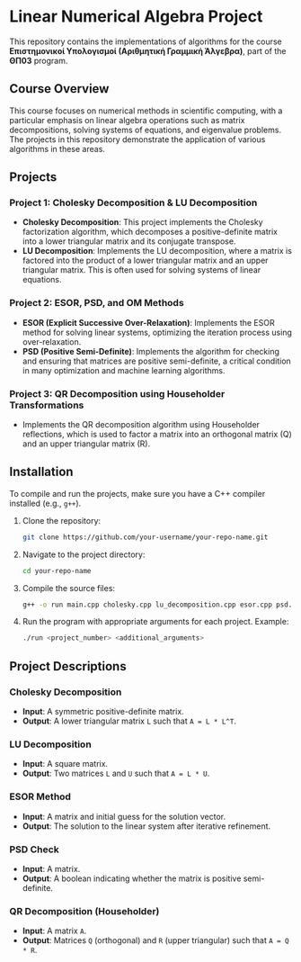 # Linear Numerical Algebra Project

This repository contains the implementations of algorithms for the course **Επιστημονικοί Υπολογισμοί (Αριθμητική Γραμμική Άλγεβρα)**, part of the **ΘΠ03** program.

## Course Overview

This course focuses on numerical methods in scientific computing, with a particular emphasis on linear algebra operations such as matrix decompositions, solving systems of equations, and eigenvalue problems. The projects in this repository demonstrate the application of various algorithms in these areas.

## Projects

### Project 1: Cholesky Decomposition & LU Decomposition
- **Cholesky Decomposition**: This project implements the Cholesky factorization algorithm, which decomposes a positive-definite matrix into a lower triangular matrix and its conjugate transpose.
- **LU Decomposition**: Implements the LU decomposition, where a matrix is factored into the product of a lower triangular matrix and an upper triangular matrix. This is often used for solving systems of linear equations.

### Project 2: ESOR, PSD, and OM Methods
- **ESOR (Explicit Successive Over-Relaxation)**: Implements the ESOR method for solving linear systems, optimizing the iteration process using over-relaxation.
- **PSD (Positive Semi-Definite)**: Implements the algorithm for checking and ensuring that matrices are positive semi-definite, a critical condition in many optimization and machine learning algorithms.

### Project 3: QR Decomposition using Householder Transformations
- Implements the QR decomposition algorithm using Householder reflections, which is used to factor a matrix into an orthogonal matrix (Q) and an upper triangular matrix (R).

## Installation

To compile and run the projects, make sure you have a C++ compiler installed (e.g., `g++`).

1. Clone the repository:
    ```bash
    git clone https://github.com/your-username/your-repo-name.git
    ```
2. Navigate to the project directory:
    ```bash
    cd your-repo-name
    ```

3. Compile the source files:
    ```bash
    g++ -o run main.cpp cholesky.cpp lu_decomposition.cpp esor.cpp psd.cpp qr_house.cpp
    ```

4. Run the program with appropriate arguments for each project. Example:
    ```bash
    ./run <project_number> <additional_arguments>
    ```

## Project Descriptions

### Cholesky Decomposition
- **Input**: A symmetric positive-definite matrix.
- **Output**: A lower triangular matrix `L` such that `A = L * L^T`.

### LU Decomposition
- **Input**: A square matrix.
- **Output**: Two matrices `L` and `U` such that `A = L * U`.

### ESOR Method
- **Input**: A matrix and initial guess for the solution vector.
- **Output**: The solution to the linear system after iterative refinement.

### PSD Check
- **Input**: A matrix.
- **Output**: A boolean indicating whether the matrix is positive semi-definite.

### QR Decomposition (Householder)
- **Input**: A matrix `A`.
- **Output**: Matrices `Q` (orthogonal) and `R` (upper triangular) such that `A = Q * R`.


